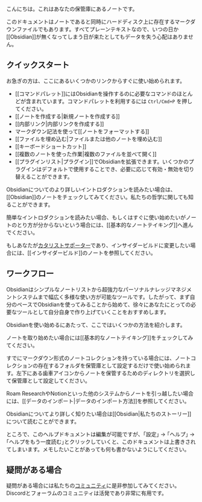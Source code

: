 こんにちは。これはあなたの保管庫にあるノートです。

このドキュメントはノートであると同時にハードディスク上に存在するマークダウンファイルでもあります。すべてプレーンテキストなので、いつの日か[[Obsidian]]が無くなってしまう日が来たとしてもデータを失う心配はありません。

## クイックスタート

お急ぎの方は、ここにあるいくつかのリンクからすぐに使い始められます。

- [[コマンドパレット]]にはObsidianを操作するのに必要なコマンドのほとんどが含まれています。コマンドパレットを利用するには `Ctrl/Cmd+P` を押してください。
- [[ノートを作成する|新規ノートを作成する]]
- [[内部リンク|内部リンクを作成する]]
- マークダウン記法を使って[[ノートをフォーマットする]]
- [[ファイルを埋め込む|ファイルまたは他のノートを埋め込む]]
- [[キーボードショートカット]]
- [[複数のノートを使った作業|複数のファイルを並べて開く]]
- [[プラグインリスト|プラグイン]]でObsidianを拡張できます。いくつかのプラグインはデフォルトで使用することでき、必要に応じて有効・無効を切り替えることができます。

Obsidianについてのより詳しいイントロダクションを読みたい場合は、[[Obsidian]]のノートをチェックしてみてください。私たちの哲学に関しても知ることができます。

簡単なイントロダクションを読みたい場合、もしくはすぐに使い始めたいがノートのとり方が分からないという場合には、[[基本的なノートテイキング]]へ進んでください。

もしあなたが[カタリストサポーター](https://obsidian.md/pricing)であり、インサイダービルドに変更したい場合には、[[インサイダービルド]]のノートを参照してください。


## ワークフロー

Obsidianはシンプルなノートリストから超強力なパーソナルナレッジマネジメントシステムまで幅広く多様な使い方が可能なツールです。したがって、まず自分のペースでObsidianを使ってみることから始めて、徐々にあなたにとっての必要なツールとして自分自身で作り上げていくことをおすすめします。

Obsidianを使い始めるにあたって、ここではいくつかの方法を紹介します。

ノートを取り始めたい場合には[[基本的なノートテイキング]]をチェックしてみてください。

すでにマークダウン形式のノートコレクションを持っている場合には、ノートコレクションの存在するフォルダを保管庫として設定するだけで使い始められます。左下にある歯車アイコンからノートを保管するためのディレクトリを選択して保管庫として設定してください。

Roam ResearchやNotionといった他のシステムからノートを引っ越したい場合には、[[データのインポート|データのインポート方法]]を参照してください。

Obsidianについてより詳しく知りたい場合は[[Obsidian|私たちのストーリー]]について読むことができます。

ところで、このヘルプドキュメントは編集が可能ですが、｢設定｣ → ｢ヘルプ｣ → ｢ヘルプをもう一度読む｣とクリックしていくと、このドキュメントは上書きされてしまいます。メモしたいことがあっても何も書かないようにしてください。

## 疑問がある場合

疑問がある場合には私たちの[コミュニティ](https://obsidian.md/community)に是非参加してみてください。Discordとフォーラムのコミュニティは活発であり非常に有用です。